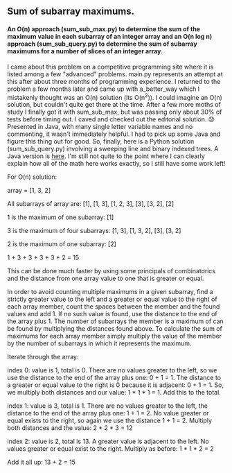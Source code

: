 <h2>Sum of subarray maximums.</h2>

<h4>An O(n) approach (sum_sub_max.py) to determine the sum of the maximum value in each subarray of an integer array and an
O(n log n) approach (sum_sub_query.py) to determine the sum of subarray maximums for a number of slices of an integer 
array.</h4>

I came about this problem on a competitive programming site where it is listed among a few "advanced" problems. 
main.py represents an attempt at this after about three months of programming experience. I returned to the problem
a few months later and came up with a_better_way which I mistakenly thought was an O(n) solution (its O(n<sup>2</sup>)).
I could imagine an O(n) solution, but couldn't quite get there at the time. After a few more moths of study I finally
got it with sum_sub_max, but was passing only about 30% of tests before timing out. I caved and checked out the 
editorial solution. :disappointed: Presented in Java, with many single letter variable names and no commenting, it
wasn't immediately helpful. I had to pick up some Java and figure this thing out for good. So, finally, 
here is a Python solution (sum_sub_query.py) involving a sweeping line and binary indexed trees. A Java version is 
[here](https://github.com/llpk79/sumsubmax/blob/master/src/Main.java). I'm still not quite to the point where I can clearly explain how all of the 
math here works exactly, so I still have some work left!

For O(n) solution:

array = [1, 3, 2]

All subarrays of array are: [1], [1, 3], [1, 2, 3], [3], [3, 2], [2]

1 is the maximum of one subarray: [1]

3 is the maximum of four subarrays: [1, 3], [1, 3, 2], [3], [3, 2]

2 is the maximum of one subarray: [2]

1 + 3 + 3 + 3 + 3 + 2 = 15

This can be done much faster by using some principals of combinatorics and the distance from one array value to one that
is greater or equal.

In order to avoid counting multiple maximums in a given subarray, find a strictly greater value to the left and
a greater or equal value to the right of each array member, count the spaces between the member and the found values 
and add 1. If no such value is found, use the distance to the end of the array plus 1. The number of subarrays the 
member is a maximum of can be found by multiplying the distances found above. To calculate the sum of maximums for each 
array member simply multiply the value of the member by the number of subarrays in which it represents the maximum.

Iterate through the array:

index 0: value is 1, total is 0. There are no values greater to the left, so we use the distance to the end of the
    array plus one: 0 + 1 = 1. The distance to a greater or equal value to the right is 0 because it is 
    adjacent: 0 + 1 = 1. So, we multiply both distances and our value: 1 * 1 * 1 = 1. Add this to the total.

index 1: value is 3, total is 1. There are no values greater to the left, the distance to the end of the
    array plus one: 1 + 1 = 2. No value greater or equal exists to the right, so again we use the
    distance 1 + 1 = 2. Multiply both distances and the value: 2 * 2 * 3 = 12

index 2: value is 2, total is 13. A greater value is adjacent to the left. No values greater or equal exist to the 
right. Multiply as before: 1 * 1 * 2 = 2

Add it all up: 13 + 2 = 15
